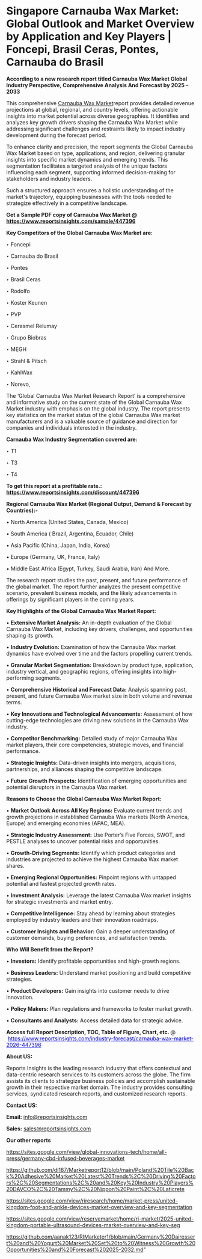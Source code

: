 # Singapore Carnauba Wax Market: Global Outlook and Market Overview by Application and Key Players | Foncepi, Brasil Ceras, Pontes, Carnauba do Brasil

<strong>According to a new research report titled Carnauba Wax Market Global Industry Perspective, Comprehensive Analysis And Forecast by 2025 – 2033</strong>

This comprehensive <a href=https://www.reportsinsights.com/sample/447396>Carnauba Wax Market</a>report provides detailed revenue projections at global, regional, and country levels, offering actionable insights into market potential across diverse geographies. It identifies and analyzes key growth drivers shaping the Carnauba Wax Market while addressing significant challenges and restraints likely to impact industry development during the forecast period.

To enhance clarity and precision, the report segments the Global Carnauba Wax Market based on type, applications, and region, delivering granular insights into specific market dynamics and emerging trends. This segmentation facilitates a targeted analysis of the unique factors influencing each segment, supporting informed decision-making for stakeholders and industry leaders.

Such a structured approach ensures a holistic understanding of the market's trajectory, equipping businesses with the tools needed to strategize effectively in a competitive landscape.

<strong>Get a Sample PDF copy of Carnauba Wax Market </strong><strong>@<a href=https://www.reportsinsights.com/sample/447396 style=color:#0000ff;> https://www.reportsinsights.com/sample/447396</a></strong></font>

<strong>Key Competitors of the Global Carnauba Wax Market are:</strong>

‣ Foncepi

‣ Carnauba do Brasil

‣ Pontes

‣ Brasil Ceras

‣ Rodolfo

‣ Koster Keunen

‣ PVP

‣ Cerasmel Relumay

‣ Grupo Biobras

‣ MEGH

‣ Strahl & Pitsch

‣ KahlWax

‣ Norevo,

The ‘Global Carnauba Wax Market Research Report’ is a comprehensive and informative study on the current state of the Global Carnauba Wax Market industry with emphasis on the global industry. The report presents key statistics on the market status of the global Carnauba Wax market manufacturers and is a valuable source of guidance and direction for companies and individuals interested in the industry.

<strong>Carnauba Wax Industry Segmentation covered are:</strong>

‣ T1

‣ T3

‣ T4

<strong>To get this report at a profitable rate.: <a href=https://www.reportsinsights.com/discount/447396 style=color:#0000ff;>https://www.reportsinsights.com/discount/447396</a></strong></font>

<strong>Regional Carnauba Wax Market (Regional Output, Demand &amp; Forecast by Countries):-</strong>

• North America (United States, Canada, Mexico)

• South America ( Brazil, Argentina, Ecuador, Chile)

• Asia Pacific (China, Japan, India, Korea)

• Europe (Germany, UK, France, Italy)

• Middle East Africa (Egypt, Turkey, Saudi Arabia, Iran) And More.

The research report studies the past, present, and future performance of the global market. The report further analyzes the present competitive scenario, prevalent business models, and the likely advancements in offerings by significant players in the coming years.

<strong>Key Highlights of the Global Carnauba Wax Market Report:</strong>

• <strong>Extensive Market Analysis:</strong> An in-depth evaluation of the Global Carnauba Wax Market, including key drivers, challenges, and opportunities shaping its growth.

• <strong>Industry Evolution:</strong> Examination of how the Carnauba Wax market dynamics have evolved over time and the factors propelling current trends.

• <strong>Granular Market Segmentation:</strong> Breakdown by product type, application, industry vertical, and geographic regions, offering insights into high-performing segments.

• <strong>Comprehensive Historical and Forecast Data:</strong> Analysis spanning past, present, and future Carnauba Wax market size in both volume and revenue terms.

• <strong>Key Innovations and Technological Advancements:</strong> Assessment of how cutting-edge technologies are driving new solutions in the Carnauba Wax industry.

• <strong>Competitor Benchmarking:</strong> Detailed study of major Carnauba Wax market players, their core competencies, strategic moves, and financial performance.

• <strong>Strategic Insights:</strong> Data-driven insights into mergers, acquisitions, partnerships, and alliances shaping the competitive landscape.

• <strong>Future Growth Prospects:</strong> Identification of emerging opportunities and potential disruptors in the Carnauba Wax market.

<strong>Reasons to Choose the Global Carnauba Wax Market Report:</strong>

• <strong>Market Outlook Across All Key Regions:</strong> Evaluate current trends and growth projections in established Carnauba Wax markets (North America, Europe) and emerging economies (APAC, MEA).

• <strong>Strategic Industry Assessment:</strong> Use Porter’s Five Forces, SWOT, and PESTLE analyses to uncover potential risks and opportunities.

• <strong>Growth-Driving Segments:</strong> Identify which product categories and industries are projected to achieve the highest Carnauba Wax market shares.

• <strong>Emerging Regional Opportunities:</strong> Pinpoint regions with untapped potential and fastest projected growth rates.

• <strong>Investment Analysis:</strong> Leverage the latest Carnauba Wax market insights for strategic investments and market entry.

• <strong>Competitive Intelligence:</strong> Stay ahead by learning about strategies employed by industry leaders and their innovation roadmaps.

• <strong>Customer Insights and Behavior:</strong> Gain a deeper understanding of customer demands, buying preferences, and satisfaction trends.

<strong>Who Will Benefit from the Report?</strong>

• <strong>Investors:</strong> Identify profitable opportunities and high-growth regions.

• <strong>Business Leaders:</strong> Understand market positioning and build competitive strategies.

• <strong>Product Developers:</strong> Gain insights into customer needs to drive innovation.

• <strong>Policy Makers:</strong> Plan regulations and frameworks to foster market growth.

• <strong>Consultants and Analysts:</strong> Access detailed data for strategic advice.
</ul>
<strong>Access full Report Description, TOC, Table of Figure, Chart, etc. </strong>@  <a href=https://www.reportsinsights.com/industry-forecast/carnauba-wax-market-2026-447396 style=color:#0000ff;>https://www.reportsinsights.com/industry-forecast/carnauba-wax-market-2026-447396</a></font>

<strong><strong>About US</strong>:</strong>

Reports Insights is the leading research industry that offers contextual and data-centric research services to its customers across the globe. The firm assists its clients to strategize business policies and accomplish sustainable growth in their respective market domain. The industry provides consulting services, syndicated research reports, and customized research reports.

<strong>Contact US:</strong>

<p class=""""><b>Email:</b> <a href=mailto:info@reportsinsights.com>info@reportsinsights.com</a></p>
<p class=""""><b>Sales:</b> <a href=mailto:sales@reportsinsights.com>sales@reportsinsights.com</a></p>

<strong>Our other reports</strong>

<a href=https://sites.google.com/view/global-innovations-tech/home/all-press/germany-cbd-infused-beverages-market>https://sites.google.com/view/global-innovations-tech/home/all-press/germany-cbd-infused-beverages-market</a>

<a href=https://github.com/di187/Marketreport12/blob/main/Poland%20Tile%20Back%20Adhesive%20Market%20Latest%20Trends%2C%20Driving%20Factors%2C%20Segmentations%2C%20and%20Key%20Industry%20Players%20DAVCO%2C%20Tammy%2C%20Nippon%20Paint%2C%20Laticrete>https://github.com/di187/Marketreport12/blob/main/Poland%20Tile%20Back%20Adhesive%20Market%20Latest%20Trends%2C%20Driving%20Factors%2C%20Segmentations%2C%20and%20Key%20Industry%20Players%20DAVCO%2C%20Tammy%2C%20Nippon%20Paint%2C%20Laticrete</a>

<a href=https://sites.google.com/view/riresearch/home/market-press/united-kingdom-foot-and-ankle-devices-market-overview-and-key-segmentation>https://sites.google.com/view/riresearch/home/market-press/united-kingdom-foot-and-ankle-devices-market-overview-and-key-segmentation</a>

<a href=https://sites.google.com/view/reservemarket/home/ri-market/2025-united-kingdom-portable-ultrasound-devices-market-overview-and-key-seg>https://sites.google.com/view/reservemarket/home/ri-market/2025-united-kingdom-portable-ultrasound-devices-market-overview-and-key-seg</a>

<a href=https://github.com/aanak123/RIMarketer1/blob/main/Germany%20Dairessert%20and%20Yogurt%20Market%20Set%20to%20Witness%20Growth%20Opportunities%20and%20Forecast%202025-2032.md>https://github.com/aanak123/RIMarketer1/blob/main/Germany%20Dairessert%20and%20Yogurt%20Market%20Set%20to%20Witness%20Growth%20Opportunities%20and%20Forecast%202025-2032.md</a>"
